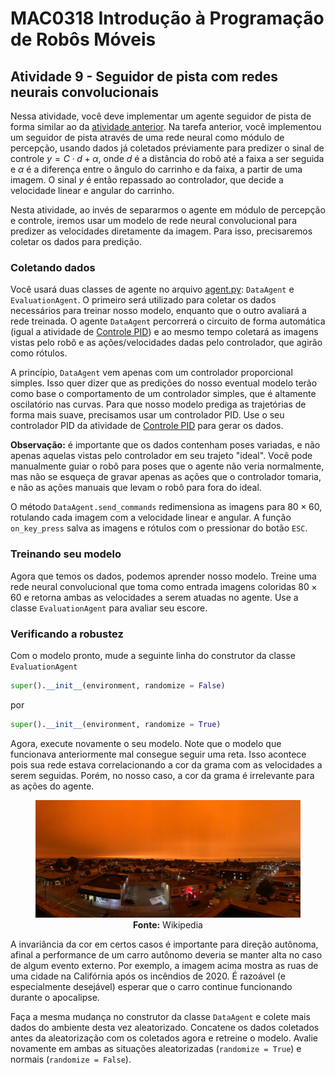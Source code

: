 # MAC0318 Introdução à Programação de Robôs Móveis

## Atividade 9 - Seguidor de pista com redes neurais convolucionais

Nessa atividade, você deve implementar um agente seguidor de pista de forma similar ao da
[atividade anterior](../regression). Na tarefa anterior, você implementou um seguidor de pista
através de uma rede neural como módulo de percepção, usando dados já coletados préviamente para
predizer o sinal de controle $`y=C\cdot d+\alpha`$, onde $`d`$ é a distância do robô até a faixa a
ser seguida e $`\alpha`$ é a diferença entre o ângulo do carrinho e da faixa, a partir de uma
imagem. O sinal $`y`$ é então repassado ao controlador, que decide a velocidade linear e angular do
carrinho.

Nesta atividade, ao invés de separarmos o agente em módulo de percepção e controle, iremos usar um
modelo de rede neural convolucional para predizer as velocidades diretamente da imagem. Para isso,
precisaremos coletar os dados para predição.

### Coletando dados

Você usará duas classes de agente no arquivo [agent.py](./agent.py): `DataAgent` e
`EvaluationAgent`. O primeiro será utilizado para coletar os dados necessários para treinar nosso
modelo, enquanto que o outro avaliará a rede treinada. O agente `DataAgent` percorrerá o circuito
de forma automática (igual a atividade de [Controle PID](../pid-control)) e ao mesmo tempo
coletará as imagens vistas pelo robô e as ações/velocidades dadas pelo controlador, que agirão como
rótulos.

A princípio, `DataAgent` vem apenas com um controlador proporcional simples. Isso quer dizer que as
predições do nosso eventual modelo terão como base o comportamento de um controlador simples, que é
altamente oscilatório nas curvas. Para que nosso modelo prediga as trajetórias de forma mais suave,
precisamos usar um controlador PID. Use o seu controlador PID da atividade de
[Controle PID](../pid-control) para gerar os dados.

**Observação:** é importante que os dados contenham poses variadas, e não apenas aquelas vistas
pelo controlador em seu trajeto "ideal". Você pode manualmente guiar o robô para poses que o agente
não veria normalmente, mas não se esqueça de gravar apenas as ações que o controlador tomaria, e
não as ações manuais que levam o robô para fora do ideal.

O método `DataAgent.send_commands` redimensiona as imagens para $`80\times 60`$, rotulando cada
imagem com a velocidade linear e angular. A função `on_key_press` salva as imagens e rótulos com o
pressionar do botão `ESC`.

### Treinando seu modelo

Agora que temos os dados, podemos aprender nosso modelo. Treine uma rede neural convolucional que
toma como entrada imagens coloridas $`80\times 60`$ e retorna ambas as velocidades a serem atuadas no
agente. Use a classe `EvaluationAgent` para avaliar seu escore.

### Verificando a robustez

Com o modelo pronto, mude a seguinte linha do construtor da classe `EvaluationAgent`

```python
super().__init__(environment, randomize = False)
```

por

```python
super().__init__(environment, randomize = True)
```

Agora, execute novamente o seu modelo. Note que o modelo que funcionava anteriormente mal consegue
seguir uma reta. Isso acontece pois sua rede estava correlacionando a cor da grama com as
velocidades a serem seguidas. Porém, no nosso caso, a cor da grama é irrelevante para as ações do
agente.

<figure>
  <div style="text-align:center;">
  <img src="img/fire.jpg" alt="Incêndio na Califórnia." width="600px">
  <figcaption><b>Fonte:</b> Wikipedia</figcaption>
  </div>
</figure>

A invariância da cor em certos casos é importante para direção autônoma, afinal a performance de um
carro autônomo deveria se manter alta no caso de algum evento externo. Por exemplo, a imagem acima
mostra as ruas de uma cidade na Califórnia após os incêndios de 2020. É razoável (e especialmente
desejável) esperar que o carro continue funcionando durante o apocalipse.

Faça a mesma mudança no construtor da classe `DataAgent` e colete mais dados do ambiente desta vez
aleatorizado. Concatene os dados coletados antes da aleatorização com os coletados agora e retreine
o modelo. Avalie novamente em ambas as situações aleatorizadas (`randomize = True`) e normais
(`randomize = False`).
